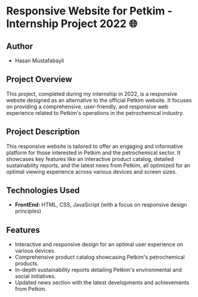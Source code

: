 # Responsive Website for Petkim - Internship Project 2022 🌐

## Author

- Hasan Mustafabayli

## Project Overview

This project, completed during my internship in 2022, is a responsive website designed as an alternative to the official Petkim website. It focuses on providing a comprehensive, user-friendly, and responsive web experience related to Petkim's operations in the petrochemical industry.

## Project Description

This responsive website is tailored to offer an engaging and informative platform for those interested in Petkim and the petrochemical sector. It showcases key features like an interactive product catalog, detailed sustainability reports, and the latest news from Petkim, all optimized for an optimal viewing experience across various devices and screen sizes.

## Technologies Used

- **FrontEnd:** HTML, CSS, JavaScript (with a focus on responsive design principles)

## Features

- Interactive and responsive design for an optimal user experience on various devices.
- Comprehensive product catalog showcasing Petkim's petrochemical products.
- In-depth sustainability reports detailing Petkim's environmental and social initiatives.
- Updated news section with the latest developments and achievements from Petkim.



